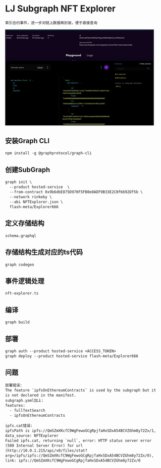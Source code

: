 # LJ Subgraph NFT Explorer
```
索引合约事件，进一步对链上数据再封装，便于直接查询
```

<img src="assets/subgraph.png"  width="480" alt="nft" style="display: inline-block" />


## 安装Graph CLI

```
npm install -g @graphprotocol/graph-cli
```

## 创建SubGraph

```
graph init \
  --product hosted-service  \
  --from-contract 0x9b6dbE875D970F5FB0e0ADF9B33E2C0f6692Df5b \
  --network rinkeby \
  --abi NFTExplorer.json \
  flash-meta/Explorer666
```

## 定义存储结构

```
schema.graphql
```

## 存储结构生成对应的ts代码

```
graph codegen
```

## 事件逻辑处理

```
nft-explorer.ts
```

## 编译
```
graph build
```

## 部署
```
graph auth --product hosted-service <ACCESS_TOKEN>
graph deploy --product hosted-service flash-meta/Explorer666
```

## 问题
```
部署错误:
The feature `ipfsOnEthereumContracts` is used by the subgraph but it is not declared in the manifest.
subgraph.yaml加上:
features:
  - fullTextSearch
  - ipfsOnEthereumContracts
 
ipfs.cat错误:
ipfsPath is ipfs://QmSZmXKcfC9WgFewoGCgRpjfaHxSDxA54BCVZGhm8y72Zx/1, data_source: NFTExplorer
Failed ipfs.cat, returning `null`, error: HTTP status server error (500 Internal Server Error) for url (http://10.0.1.215/api/v0/files/stat?arg=/ipfs/ipfs://QmSZmXKcfC9WgFewoGCgRpjfaHxSDxA54BCVZGhm8y72Zx/0), link: ipfs://QmSZmXKcfC9WgFewoGCgRpjfaHxSDxA54BCVZGhm8y72Zx/0
```